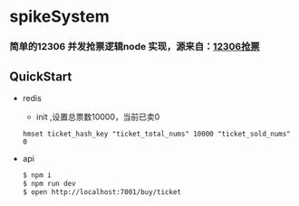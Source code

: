 # spikeSystem

### 简单的12306 并发抢票逻辑node 实现，源来自：[12306抢票](https://github.com/GuoZhaoran/spikeSystem)

## QuickStart

+ redis 

   + init ,设置总票数10000，当前已卖0
   ```
   hmset ticket_hash_key "ticket_total_nums" 10000 "ticket_sold_nums" 0
   ```
+ api

    ```bash
    $ npm i
    $ npm run dev
    $ open http://localhost:7001/buy/ticket
    ```